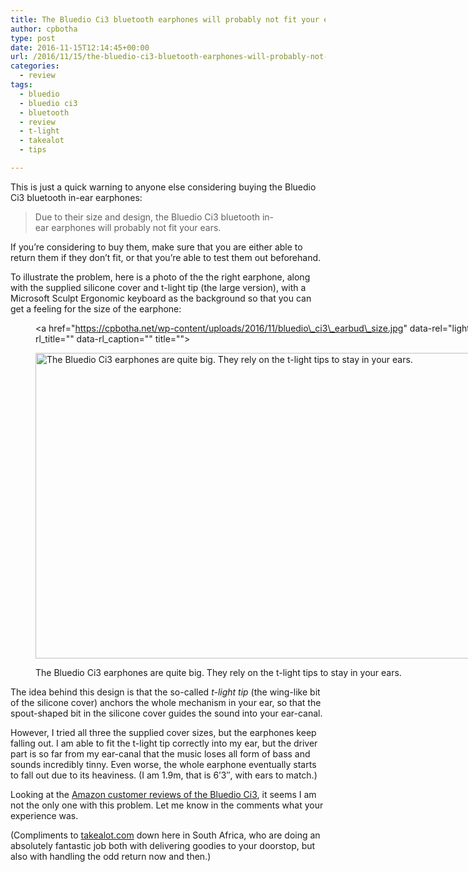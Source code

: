 ```yaml
---
title: The Bluedio Ci3 bluetooth earphones will probably not fit your ears either.
author: cpbotha
type: post
date: 2016-11-15T12:14:45+00:00
url: /2016/11/15/the-bluedio-ci3-bluetooth-earphones-will-probably-not-fit-your-ears-either/
categories:
  - review
tags:
  - bluedio
  - bluedio ci3
  - bluetooth
  - review
  - t-light
  - takealot
  - tips

---
```

This is just a quick warning to anyone else considering buying the Bluedio Ci3 bluetooth in-ear earphones:

> Due to their size and design, the Bluedio Ci3 bluetooth in-ear earphones will probably not fit your ears.

If you&#8217;re considering to buy them, make sure that you are either able to return them if they don&#8217;t fit, or that you&#8217;re able to test them out beforehand.

To illustrate the problem, here is a photo of the the right earphone, along with the supplied silicone cover and t-light tip (the large version), with a Microsoft Sculpt Ergonomic keyboard as the background so that you can get a feeling for the size of the earphone:<figure id="attachment_2562" aria-describedby="caption-attachment-2562" style="width: 840px" class="wp-caption alignnone"><a href="https://cpbotha.net/wp-content/uploads/2016/11/bluedio\_ci3\_earbud\_size.jpg" data-rel="lightbox-image-0" data-rl\_title="" data-rl_caption="" title="">

<img data-attachment-id="2562" data-permalink="https://cpbotha.net/2016/11/15/the-bluedio-ci3-bluetooth-earphones-will-probably-not-fit-your-ears-either/bluedio_ci3_earbud_size/" data-orig-file="https://cpbotha.net/wp-content/uploads/2016/11/bluedio_ci3_earbud_size.jpg" data-orig-size="1280,745" data-comments-opened="1" data-image-meta="{&quot;aperture&quot;:&quot;2.4&quot;,&quot;credit&quot;:&quot;&quot;,&quot;camera&quot;:&quot;LG-D855&quot;,&quot;caption&quot;:&quot;&quot;,&quot;created_timestamp&quot;:&quot;1479211925&quot;,&quot;copyright&quot;:&quot;&quot;,&quot;focal_length&quot;:&quot;3.97&quot;,&quot;iso&quot;:&quot;400&quot;,&quot;shutter_speed&quot;:&quot;0.076923076923077&quot;,&quot;title&quot;:&quot;&quot;,&quot;orientation&quot;:&quot;1&quot;}" data-image-title="bluedio_ci3_earbud_size" data-image-description="" data-medium-file="https://cpbotha.net/wp-content/uploads/2016/11/bluedio_ci3_earbud_size-300x175.jpg" data-large-file="https://cpbotha.net/wp-content/uploads/2016/11/bluedio_ci3_earbud_size-1024x596.jpg" class="size-large wp-image-2562" src="https://cpbotha.net/wp-content/uploads/2016/11/bluedio_ci3_earbud_size-1024x596.jpg" alt="The Bluedio Ci3 earphones are quite big. They rely on the t-light tips to stay in your ears." width="840" height="489" srcset="https://cpbotha.net/wp-content/uploads/2016/11/bluedio_ci3_earbud_size-1024x596.jpg 1024w, https://cpbotha.net/wp-content/uploads/2016/11/bluedio_ci3_earbud_size-300x175.jpg 300w, https://cpbotha.net/wp-content/uploads/2016/11/bluedio_ci3_earbud_size-768x447.jpg 768w, https://cpbotha.net/wp-content/uploads/2016/11/bluedio_ci3_earbud_size-1200x698.jpg 1200w, https://cpbotha.net/wp-content/uploads/2016/11/bluedio_ci3_earbud_size.jpg 1280w" sizes="(max-width: 709px) 85vw, (max-width: 909px) 67vw, (max-width: 1362px) 62vw, 840px" /></a><figcaption id="caption-attachment-2562" class="wp-caption-text">The Bluedio Ci3 earphones are quite big. They rely on the t-light tips to stay in your ears.</figcaption></figure> 

The idea behind this design is that the so-called _t-light tip_ (the wing-like bit of the silicone cover) anchors the whole mechanism in your ear, so that the spout-shaped bit in the silicone cover guides the sound into your ear-canal.

However, I tried all three the supplied cover sizes, but the earphones keep falling out. I am able to fit the t-light tip correctly into my ear, but the driver part is so far from my ear-canal that the music loses all form of bass and sounds incredibly tinny. Even worse, the whole earphone eventually starts to fall out due to its heaviness. (I am 1.9m, that is 6&#8217;3&#8243;, with ears to match.)

Looking at the [Amazon customer reviews of the Bluedio Ci3][1], it seems I am not the only one with this problem. Let me know in the comments what your experience was.

(Compliments to [takealot.com][2] down here in South Africa, who are doing an absolutely fantastic job both with delivering goodies to your doorstop, but also with handling the odd return now and then.)

 [1]: https://www.amazon.com/Bluedio-Ci3-Bluetooth-Headphones-Sweatproof/product-reviews/B016C1WP26/ref=cm_cr_dp_see_all_btm?ie=UTF8&reviewerType=avp_only_reviews&showViewpoints=1&sortBy=recent
 [2]: http://www.takealot.com/